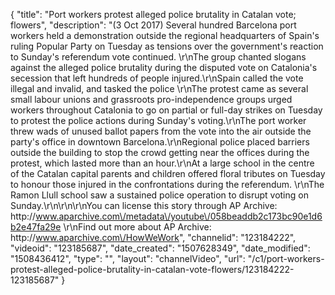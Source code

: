 {
    "title": "Port workers protest alleged police brutality in Catalan vote; flowers",
    "description": "(3 Oct 2017) Several hundred Barcelona port workers held a demonstration outside the regional headquarters of Spain's ruling Popular Party on Tuesday as tensions over the government's reaction to Sunday's referendum vote continued. \r\nThe group chanted slogans against the alleged police brutality during the disputed vote on Catalonia's secession that left hundreds of people injured.\r\nSpain called the vote illegal and invalid, and tasked the police \r\nThe protest came as several small labour unions and grassroots pro-independence groups urged workers throughout Catalonia to go on partial or full-day strikes on Tuesday to protest the police actions during Sunday's voting.\r\nThe port worker threw wads of unused ballot papers from the vote into the air outside the party's office in downtown Barcelona.\r\nRegional police placed barriers outside the building to stop the crowd getting near the offices during the protest, which lasted more than an hour.\r\nAt a large school in the centre of the Catalan capital parents and children offered floral tributes on Tuesday to honour those injured in the confrontations during the referendum. \r\nThe Ramon Llull school saw a sustained police operation to disrupt voting on Sunday.\r\n\r\n\r\nYou can license this story through AP Archive: http:\/\/www.aparchive.com\/metadata\/youtube\/058beaddb2c173bc90e1d6b2e47fa29e \r\nFind out more about AP Archive: http:\/\/www.aparchive.com\/HowWeWork",
    "channelid": "123184222",
    "videoid": "123185687",
    "date_created": "1507628349",
    "date_modified": "1508436412",
    "type": "",
    "layout": "channelVideo",
    "url": "\/c1\/port-workers-protest-alleged-police-brutality-in-catalan-vote-flowers\/123184222-123185687"
}